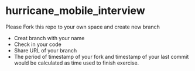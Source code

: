 # hurricane_mobile_interview

Please Fork this repo to your own space and create new branch

- Creat branch with your name
- Check in your code
- Share URL of your branch
- The period of timestamp of your fork and timestamp of your last commit would be calculated as time used to finish exercise.
